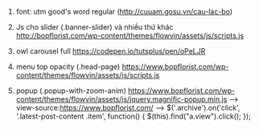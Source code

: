 1. font: utm good's word regular (http://cuuam.gosu.vn/cau-lac-bo)

2. Js cho slider (.banner-slider) và nhiều thứ khác http://bopflorist.com/wp-content/themes/flowvin/assets/js/scripts.js

3. owl carousel full https://codepen.io/tutsplus/pen/oPeLJR

4. menu top opacity (.head-page) https://www.bopflorist.com/wp-content/themes/flowvin/assets/js/scripts.js

5. popup (.popup-with-zoom-anim) https://www.bopflorist.com/wp-content/themes/flowvin/assets/js/jquery.magnific-popup.min.js
  --> view-source:https://www.bopflorist.com/
  --> $('.archive').on('click', '.latest-post-content .item', function() {
			$(this).find("a.view").click();
		});